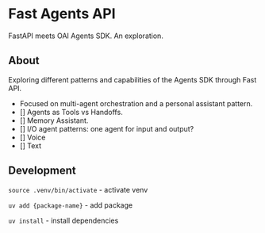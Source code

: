 # Fast Agents API

FastAPI meets OAI Agents SDK. An exploration.

## About

Exploring different patterns and capabilities of the Agents SDK through Fast API.

- Focused on multi-agent orchestration and a personal assistant pattern.
- [] Agents as Tools vs Handoffs.
- [] Memory Assistant.
- [] I/O agent patterns: one agent for input and output?
- [] Voice
- [] Text

## Development

`source .venv/bin/activate` - activate venv

`uv add {package-name}` - add package

`uv install` - install dependencies
